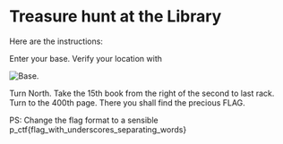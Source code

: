 # Treasure hunt at the Library

Here are the instructions:

Enter your base. Verify your location with 

![Base](https://i.imgur.com/0N6pd5Z.png). 

Turn North. Take the 15th book from the right of the second to last rack. Turn to the 400th page. There you shall find the precious FLAG.

PS: Change the flag format to a sensible p_ctf{flag_with_underscores_separating_words}
